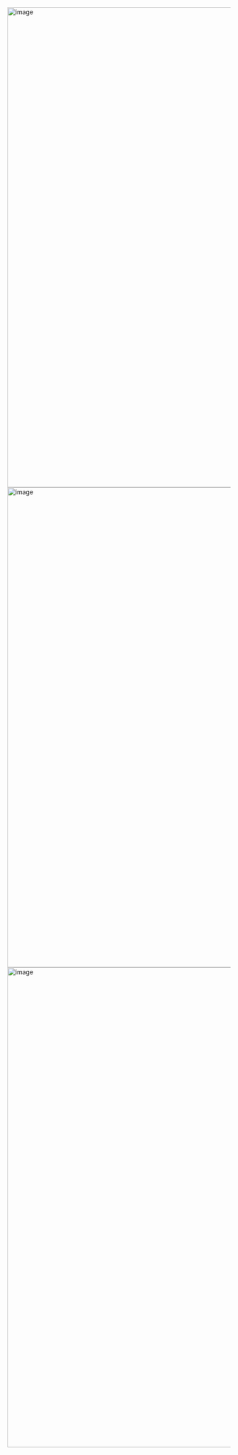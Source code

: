 <img width="1920" height="1080" alt="image" src="https://github.com/user-attachments/assets/fa908061-2a8e-462e-803d-9288309e06cd" />
<img width="1920" height="1080" alt="image" src="https://github.com/user-attachments/assets/3e2fb36d-1c84-4889-81ce-ea72f75fc6cc" />
<img width="1920" height="1080" alt="image" src="https://github.com/user-attachments/assets/d8fdc484-c690-46b7-a669-400bd8d63e2e" />
